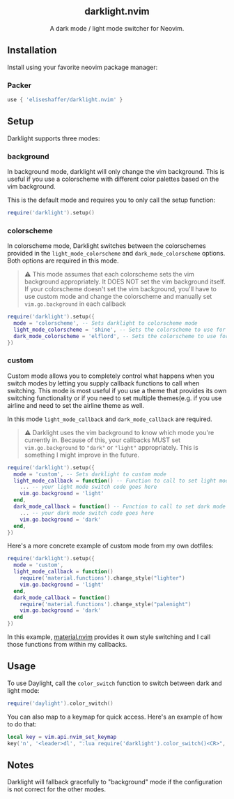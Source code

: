 <div align="center">

##  darklight.nvim
A dark mode / light mode switcher for Neovim.

</div>

## Installation

Install using your favorite neovim package manager:

### Packer
```lua
use { 'eliseshaffer/darklight.nvim' }
```

## Setup

Darklight supports three modes:

### background
In background mode, darklight will only change the vim background. This is
useful if you use a colorscheme with different color palettes based on the
vim background.

This is the default mode and requires you to only call the setup function:

```lua
require('darklight').setup()
```


### colorscheme
In colorscheme mode, Darklight switches between the colorschemes provided
in the `light_mode_colorscheme` and `dark_mode_colorscheme` options. Both
options are required in this mode.

> :warning: This mode assumes that each colorscheme sets the vim background
> appropriately. It DOES NOT set the vim background itself. If your colorscheme
> doesn't set the vim background, you'll have to use custom mode and
> change the colorscheme and manually set `vim.go.background` in each
> callback

```lua
require('darklight').setup({
  mode = 'colorscheme', -- Sets darklight to colorscheme mode
  light_mode_colorscheme = 'shine', -- Sets the colorscheme to use for light mode
  dark_mode_colorscheme = 'elflord', -- Sets the colorscheme to use for dark mode
})
```

### custom
Custom mode allows you to completely control what happens when you switch
modes by letting you supply callback functions to call when switching.
This mode is most useful if you use a theme that provides its own
switching functionality or if you need to set multiple themes(e.g. if you
use airline and need to set the airline theme as well. 

In this mode `light_mode_callback` and `dark_mode_callback` are required.

> :warning: Darklight uses the vim background to know which mode you're
> currently in. Because of this, your callbacks MUST set `vim.go.background`
> to `"dark"` or `"light"` appropriately. This is something I might
> improve in the future.
```lua
require('darklight').setup({
  mode = 'custom', -- Sets darklight to custom mode
  light_mode_callback = function() -- Function to call to set light mode
    ... -- your light mode switch code goes here
    vim.go.background = 'light'
  end,
  dark_mode_callback = function() -- Function to call to set dark mode
    ... -- your dark mode switch code goes here
    vim.go.background = 'dark'
  end,
})
```

Here's a more concrete example of custom mode from my own dotfiles: 

```lua
require('darklight').setup({
  mode = 'custom',
  light_mode_callback = function()
    require('material.functions').change_style("lighter") 
    vim.go.background = 'light'
  end,
  dark_mode_callback = function()
    require('material.functions').change_style("palenight")
    vim.go.background = 'dark'
  end
})
```

In this example, [material.nvim](https://github.com/marko-cerovac/material.nvim) provides it own style switching and
I call those functions from within my callbacks.

## Usage

To use Daylight, call the `color_switch` function to switch between dark and light mode: 

```lua
require('daylight').color_switch()
```

You can also map to a keymap for quick access. Here's an example of how to do that:

```lua
local key = vim.api.nvim_set_keymap
key('n', '<leader>dl', ":lua require('darklight').color_switch()<CR>", { noremap = true})
```

## Notes

Darklight will fallback gracefully to "background" mode if the configuration is not correct for
the other modes.

